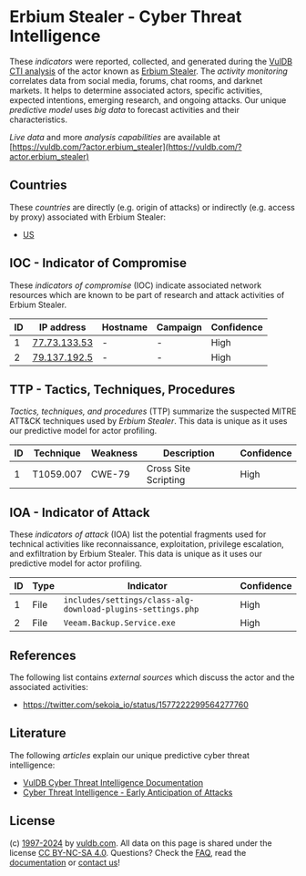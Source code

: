 # Erbium Stealer - Cyber Threat Intelligence

These _indicators_ were reported, collected, and generated during the [VulDB CTI analysis](https://vuldb.com/?kb.cti) of the actor known as [Erbium Stealer](https://vuldb.com/?actor.erbium_stealer). The _activity monitoring_ correlates data from social media, forums, chat rooms, and darknet markets. It helps to determine associated actors, specific activities, expected intentions, emerging research, and ongoing attacks. Our unique _predictive model_ uses _big data_ to forecast activities and their characteristics.

_Live data_ and more _analysis capabilities_ are available at [https://vuldb.com/?actor.erbium_stealer](https://vuldb.com/?actor.erbium_stealer)

## Countries

These _countries_ are directly (e.g. origin of attacks) or indirectly (e.g. access by proxy) associated with Erbium Stealer:

* [US](https://vuldb.com/?country.us)

## IOC - Indicator of Compromise

These _indicators of compromise_ (IOC) indicate associated network resources which are known to be part of research and attack activities of Erbium Stealer.

ID | IP address | Hostname | Campaign | Confidence
-- | ---------- | -------- | -------- | ----------
1 | [77.73.133.53](https://vuldb.com/?ip.77.73.133.53) | - | - | High
2 | [79.137.192.5](https://vuldb.com/?ip.79.137.192.5) | - | - | High

## TTP - Tactics, Techniques, Procedures

_Tactics, techniques, and procedures_ (TTP) summarize the suspected MITRE ATT&CK techniques used by _Erbium Stealer_. This data is unique as it uses our predictive model for actor profiling.

ID | Technique | Weakness | Description | Confidence
-- | --------- | -------- | ----------- | ----------
1 | T1059.007 | CWE-79 | Cross Site Scripting | High

## IOA - Indicator of Attack

These _indicators of attack_ (IOA) list the potential fragments used for technical activities like reconnaissance, exploitation, privilege escalation, and exfiltration by Erbium Stealer. This data is unique as it uses our predictive model for actor profiling.

ID | Type | Indicator | Confidence
-- | ---- | --------- | ----------
1 | File | `includes/settings/class-alg-download-plugins-settings.php` | High
2 | File | `Veeam.Backup.Service.exe` | High

## References

The following list contains _external sources_ which discuss the actor and the associated activities:

* https://twitter.com/sekoia_io/status/1577222299564277760

## Literature

The following _articles_ explain our unique predictive cyber threat intelligence:

* [VulDB Cyber Threat Intelligence Documentation](https://vuldb.com/?kb.cti)
* [Cyber Threat Intelligence - Early Anticipation of Attacks](https://www.scip.ch/en/?labs.20201022)

## License

(c) [1997-2024](https://vuldb.com/?kb.changelog) by [vuldb.com](https://vuldb.com/?kb.about). All data on this page is shared under the license [CC BY-NC-SA 4.0](https://creativecommons.org/licenses/by-nc-sa/4.0/). Questions? Check the [FAQ](https://vuldb.com/?kb.faq), read the [documentation](https://vuldb.com/?kb) or [contact us](https://vuldb.com/?contact)!

